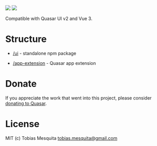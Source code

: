 <img src="https://img.shields.io/npm/v/quasar-ui-@tobymosque/ext-test1.svg?label=quasar-ui-@tobymosque/ext-test1">
<img src="https://img.shields.io/npm/v/quasar-app-extension-@tobymosque/ext-test1.svg?label=quasar-app-extension-@tobymosque/ext-test1">

Compatible with Quasar UI v2 and Vue 3.

# Structure
* [/ui](ui) - standalone npm package

* [/app-extension](app-extension) - Quasar app extension


# Donate
If you appreciate the work that went into this project, please consider [donating to Quasar](https://donate.quasar.dev).

# License
MIT (c) Tobias Mesquita <tobias.mesquita@gmail.com>
